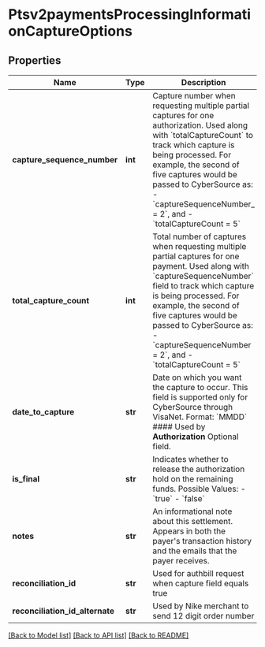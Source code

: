 # Ptsv2paymentsProcessingInformationCaptureOptions

## Properties
Name | Type | Description | Notes
------------ | ------------- | ------------- | -------------
**capture_sequence_number** | **int** | Capture number when requesting multiple partial captures for one authorization. Used along with &#x60;totalCaptureCount&#x60; to track which capture is being processed.  For example, the second of five captures would be passed to CyberSource as:   - &#x60;captureSequenceNumber_ &#x3D; 2&#x60;, and   - &#x60;totalCaptureCount &#x3D; 5&#x60;  | [optional] 
**total_capture_count** | **int** | Total number of captures when requesting multiple partial captures for one payment. Used along with &#x60;captureSequenceNumber&#x60; field to track which capture is being processed.  For example, the second of five captures would be passed to CyberSource as:   - &#x60;captureSequenceNumber &#x3D; 2&#x60;, and   - &#x60;totalCaptureCount &#x3D; 5&#x60;  | [optional] 
**date_to_capture** | **str** | Date on which you want the capture to occur. This field is supported only for CyberSource through VisaNet. Format: &#x60;MMDD&#x60;  #### Used by **Authorization** Optional field.  | [optional] 
**is_final** | **str** | Indicates whether to release the authorization hold on the remaining funds.   Possible Values: - &#x60;true&#x60; - &#x60;false&#x60;  | [optional] 
**notes** | **str** | An informational note about this settlement. Appears in both the payer&#39;s transaction history and the emails that the payer receives.  | [optional] 
**reconciliation_id** | **str** | Used for authbill request when capture field equals true | [optional] 
**reconciliation_id_alternate** | **str** | Used by Nike merchant to send 12 digit order number | [optional] 

[[Back to Model list]](../README.md#documentation-for-models) [[Back to API list]](../README.md#documentation-for-api-endpoints) [[Back to README]](../README.md)



